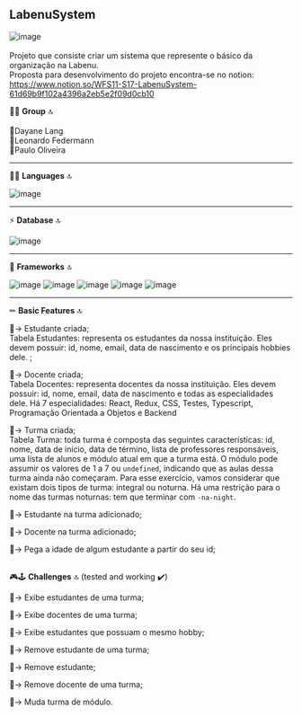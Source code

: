 ## LabenuSystem


![image](https://user-images.githubusercontent.com/77943169/121034352-55428c80-c783-11eb-9a25-cd2787386a34.png)
</br>
</br>
Projeto que consiste criar um sistema que represente o básico da organização na Labenu.
</br>
Proposta para desenvolvimento do projeto encontra-se no notion:</br>
https://www.notion.so/WFS11-S17-LabenuSystem-61d69b9f102a4396a2eb5e2f09d0cb10
  
🤜🤛 **Group** 🔝 </br>
</br>
   🌟Dayane Lang </br>
   🌟Leonardo Federmann </br>
   🌟Paulo Oliveira </br>
   
-----  

👩‍💻 **Languages** 🔝

![image](https://user-images.githubusercontent.com/77943169/121035673-7e175180-c784-11eb-9720-3215ab325010.png)

-----

⚡ **Database** 🔝

![image](https://user-images.githubusercontent.com/77943169/121035748-8f605e00-c784-11eb-8039-ce515363a684.png)

----


🚀 **Frameworks** 🔝

![image](https://user-images.githubusercontent.com/77943169/121035824-a2732e00-c784-11eb-8a7a-ea382f5b6d1f.png)
![image](https://user-images.githubusercontent.com/77943169/121035857-ab63ff80-c784-11eb-8210-a291ca3e6428.png)
![image](https://user-images.githubusercontent.com/77943169/121035880-b0c14a00-c784-11eb-870e-b262a2095c9f.png)
![image](https://user-images.githubusercontent.com/77943169/121036001-c9316480-c784-11eb-9275-a0ff5d5e4e5f.png)
![image](https://user-images.githubusercontent.com/77943169/121036083-dc443480-c784-11eb-8b81-e2a9b885ec97.png)

-----

✏ **Basic Features** 🔝

💠→ Estudante criada;
</br>
    Tabela Estudantes: representa os estudantes da nossa instituição. Eles devem possuir: id, nome, email, data de nascimento e os principais hobbies dele.  ;

💠→ Docente criada;
</br>
    Tabela Docentes: representa docentes da nossa instituição. Eles devem possuir: id, nome, email, data de nascimento e todas as especialidades dele. Há 7 especialidades: React, Redux, CSS, Testes, Typescript, Programação Orientada a Objetos e Backend

💠→ Turma criada;
</br>
    Tabela Turma: toda turma é composta das seguintes características: id, nome, data de início, data de término, lista de professores responsáveis, uma lista de alunos e módulo atual em que a turma está.  O módulo pode assumir os valores de 1 a 7 ou `undefined`, indicando que as aulas dessa turma ainda não começaram. Para esse exercício, vamos considerar que existam dois tipos de turma: integral ou noturna. Há uma restrição para o nome das turmas noturnas: tem que terminar com `-na-night`.

💠→ Estudante na turma adicionado;

💠→ Docente na turma adicionado;

💠→ Pega a idade de algum estudante a partir do seu id;
</br>
</br>

🎮🕹 **Challenges** 🔝 (tested and working ✔️)

💠→ Exibe estudantes de uma turma;

💠→ Exibe docentes de uma turma;

💠→ Exibe estudantes que possuam o mesmo hobby;

💠→ Remove estudante de uma turma;

💠→ Remove estudante;

💠→ Remove docente de uma turma;

💠→ Muda turma de módulo.
